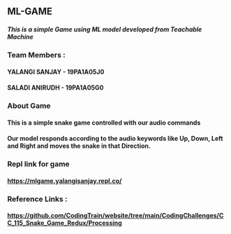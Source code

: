 ## ML-GAME

#### _This is a simple Game using ML model developed from **Teachable Machine**_

### Team Members :

#### **YALANGI SANJAY - 19PA1A05J0**
#### **SALADI ANIRUDH - 19PA1A05G0**

### About Game
#### This is a simple snake game controlled with our audio commands
#### Our model responds according to the audio keywords like **Up**, **Down**, **Left** and **Right** and moves the snake in that Direction.

### Repl link for game
#### https://mlgame.yalangisanjay.repl.co/

### Reference Links :
#### https://github.com/CodingTrain/website/tree/main/CodingChallenges/CC_115_Snake_Game_Redux/Processing
